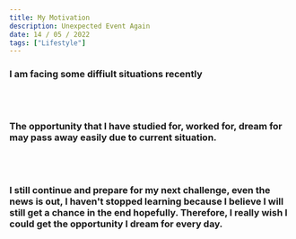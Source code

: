 ```yaml
---
title: My Motivation
description: Unexpected Event Again
date: 14 / 05 / 2022
tags: ["Lifestyle"]
---
```


<h3>I am facing some diffiult situations recently</h3>
<br/>
<br/>
<h3>The opportunity that I have studied for, worked for, dream for may pass away easily due to current situation.</h3>
<br/>
<br/>
<h3>I still continue and prepare for my next challenge, even the news is out, I haven't stopped learning because I believe I will still get a chance in the end hopefully. Therefore, I really wish I could get the opportunity I dream for every day.</h3>
<br/>
<br/>